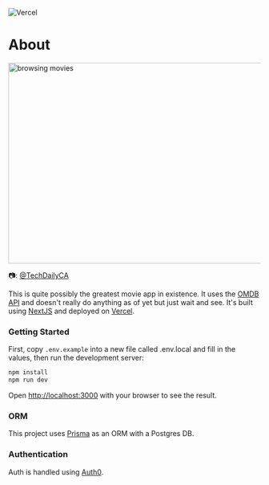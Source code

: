 ![Vercel](https://vercelbadge.vercel.app/api/ronan-f/omdb-nextjs-test)

# About



<img alt="browsing movies" src="https://images.unsplash.com/photo-1615986201152-7686a4867f30?ixid=MnwxMjA3fDB8MHxwaG90by1wYWdlfHx8fGVufDB8fHx8&ixlib=rb-1.2.1&auto=format&fit=crop&w=925&q=80" width="550" height="400" />

:camera:: [@TechDailyCA](https://unsplash.com/@techdailyca)



This is quite possibly the greatest movie app in existence. It uses the [OMDB API](https://www.omdbapi.com/) and doesn't really do anything as of yet but just wait and see. It's built using [NextJS](https://nextjs.org/) and deployed on [Vercel](https://vercel.com/). 

### Getting Started

First, copy `.env.example` into a new file called .env.local and fill in the values, then run the development server:

```bash
npm install
npm run dev
```

Open [http://localhost:3000](http://localhost:3000) with your browser to see the result.

### ORM

This project uses [Prisma](http://prisma.io/) as an ORM with a Postgres DB.

### Authentication

Auth is handled using [Auth0](https://auth0.com/).
